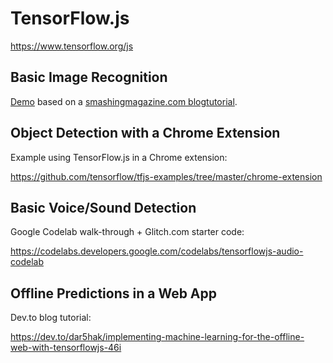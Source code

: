 # TensorFlow.js

<https://www.tensorflow.org/js>

## Basic **Image** Recognition

[Demo](https://codepen.io/hchiam/pen/LYYRLzz) based on a [smashingmagazine.com  blogtutorial](https://www.smashingmagazine.com/2019/09/machine-learning-front-end-developers-tensorflowjs).

## Object Detection with a **Chrome Extension**

Example using TensorFlow.js in a Chrome extension:

<https://github.com/tensorflow/tfjs-examples/tree/master/chrome-extension>

## Basic **Voice/Sound** Detection

Google Codelab walk-through + Glitch.com starter code:

<https://codelabs.developers.google.com/codelabs/tensorflowjs-audio-codelab>

## **Offline** Predictions in a Web App

Dev.to blog tutorial:

<https://dev.to/dar5hak/implementing-machine-learning-for-the-offline-web-with-tensorflowjs-46i>
